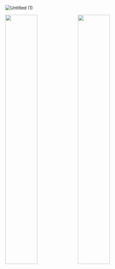 ![Untitled (1)](https://user-images.githubusercontent.com/93541939/155840859-c09f3444-8266-4fea-bfcc-eced9aae023d.png)


<img align="left" width="45%" src="https://github-readme-stats.vercel.app/api?username=IRdark6826&show_icons=true&hide_border=true&theme=tokyonight">
<img align="left" width="45%" src="https://github-readme-stats.vercel.app/api/top-langs?username=IRdark6826&show_icons=true&hide_border=true&theme=tokyonight&layout=compact">

